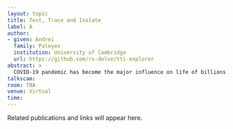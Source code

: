 ```yaml
---
layout: topic
title: Test, Trace and Isolate
label: A
author:
- given: Andrei
  family: Paleyes
  institution: University of Cambridge
  url: https://github.com/rs-delve/tti-explorer
abstract: >
  COVID-19 pandemic has become the major influence on life of billions of people. To control the spread of the disease countries are trying various measures, and Testing, Tracing and Isolation (TTI) is one of them. In this talk we are going to discuss TTI Explorer, an open source simulation developed by Royal Society DELVE initiative in order to estimate effectiveness and resource requirements of TTI deployment in the UK. We will explain why TTI Explorer was developed, how does it work and what questions it was able to answer. In the final part of the talk we will build a couple of bridges back to the course, by discussing the sensitivity analysis of existing results, and by suggesting a few potential project ideas.
talkscam:
room: TBA
venue: Virtual
time:
---
```


Related publications and links will appear here.
